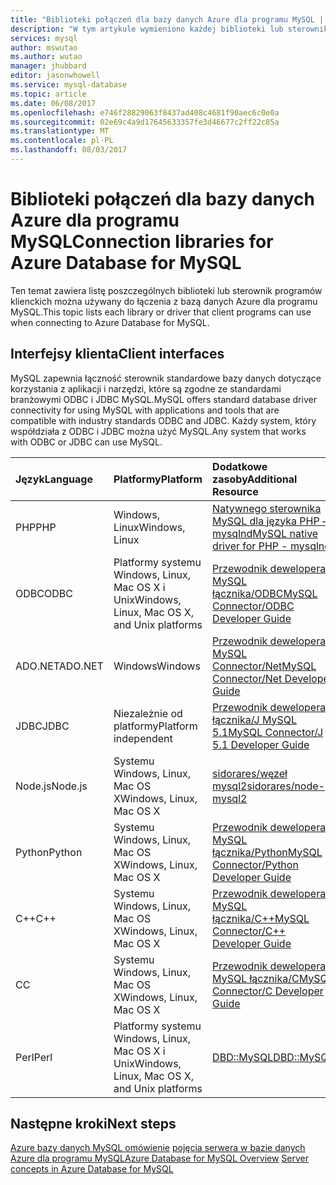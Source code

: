 ```yaml
---
title: "Biblioteki połączeń dla bazy danych Azure dla programu MySQL | Dokumentacja firmy Microsoft"
description: "W tym artykule wymieniono każdej biblioteki lub sterownik programów klienckich można używany do łączenia z bazą danych Azure dla programu MySQL."
services: mysql
author: mswutao
ms.author: wutao
manager: jhubbard
editor: jasonwhowell
ms.service: mysql-database
ms.topic: article
ms.date: 06/08/2017
ms.openlocfilehash: e746f28829063f8437ad408c4681f90aec6c0e0a
ms.sourcegitcommit: 02e69c4a9d17645633357fe3d46677c2ff22c85a
ms.translationtype: MT
ms.contentlocale: pl-PL
ms.lasthandoff: 08/03/2017
---
```

# <a name="connection-libraries-for-azure-database-for-mysql"></a><span data-ttu-id="52d1a-103">Biblioteki połączeń dla bazy danych Azure dla programu MySQL</span><span class="sxs-lookup"><span data-stu-id="52d1a-103">Connection libraries for Azure Database for MySQL</span></span>
<span data-ttu-id="52d1a-104">Ten temat zawiera listę poszczególnych biblioteki lub sterownik programów klienckich można używany do łączenia z bazą danych Azure dla programu MySQL.</span><span class="sxs-lookup"><span data-stu-id="52d1a-104">This topic lists each library or driver that client programs can use when connecting to Azure Database for MySQL.</span></span>

## <a name="client-interfaces"></a><span data-ttu-id="52d1a-105">Interfejsy klienta</span><span class="sxs-lookup"><span data-stu-id="52d1a-105">Client interfaces</span></span>
<span data-ttu-id="52d1a-106">MySQL zapewnia łączność sterownik standardowe bazy danych dotyczące korzystania z aplikacji i narzędzi, które są zgodne ze standardami branżowymi ODBC i JDBC MySQL.</span><span class="sxs-lookup"><span data-stu-id="52d1a-106">MySQL offers standard database driver connectivity for using MySQL with applications and tools that are compatible with industry standards ODBC and JDBC.</span></span> <span data-ttu-id="52d1a-107">Każdy system, który współdziała z ODBC i JDBC można użyć MySQL.</span><span class="sxs-lookup"><span data-stu-id="52d1a-107">Any system that works with ODBC or JDBC can use MySQL.</span></span>

| <span data-ttu-id="52d1a-108">**Język**</span><span class="sxs-lookup"><span data-stu-id="52d1a-108">**Language**</span></span> | <span data-ttu-id="52d1a-109">**Platformy**</span><span class="sxs-lookup"><span data-stu-id="52d1a-109">**Platform**</span></span> | <span data-ttu-id="52d1a-110">**Dodatkowe zasoby**</span><span class="sxs-lookup"><span data-stu-id="52d1a-110">**Additional Resource**</span></span> | <span data-ttu-id="52d1a-111">**Pobieranie**</span><span class="sxs-lookup"><span data-stu-id="52d1a-111">**Download**</span></span> |
| :----------- | :------------| :-----------------------| :------------|
| <span data-ttu-id="52d1a-112">PHP</span><span class="sxs-lookup"><span data-stu-id="52d1a-112">PHP</span></span> | <span data-ttu-id="52d1a-113">Windows, Linux</span><span class="sxs-lookup"><span data-stu-id="52d1a-113">Windows, Linux</span></span> | [<span data-ttu-id="52d1a-114">Natywnego sterownika MySQL dla języka PHP — mysqlnd</span><span class="sxs-lookup"><span data-stu-id="52d1a-114">MySQL native driver for PHP - mysqlnd</span></span>](https://dev.mysql.com/downloads/connector/php-mysqlnd/) | [<span data-ttu-id="52d1a-115">Pobieranie</span><span class="sxs-lookup"><span data-stu-id="52d1a-115">Download</span></span>](http://php.net/downloads.php) |
| <span data-ttu-id="52d1a-116">ODBC</span><span class="sxs-lookup"><span data-stu-id="52d1a-116">ODBC</span></span> | <span data-ttu-id="52d1a-117">Platformy systemu Windows, Linux, Mac OS X i Unix</span><span class="sxs-lookup"><span data-stu-id="52d1a-117">Windows, Linux, Mac OS X, and Unix platforms</span></span> | [<span data-ttu-id="52d1a-118">Przewodnik dewelopera MySQL łącznika/ODBC</span><span class="sxs-lookup"><span data-stu-id="52d1a-118">MySQL Connector/ODBC Developer Guide</span></span>](https://dev.mysql.com/doc/connector-odbc/en/) | [<span data-ttu-id="52d1a-119">Pobieranie</span><span class="sxs-lookup"><span data-stu-id="52d1a-119">Download</span></span>](https://dev.mysql.com/downloads/connector/odbc/) |
| <span data-ttu-id="52d1a-120">ADO.NET</span><span class="sxs-lookup"><span data-stu-id="52d1a-120">ADO.NET</span></span> | <span data-ttu-id="52d1a-121">Windows</span><span class="sxs-lookup"><span data-stu-id="52d1a-121">Windows</span></span> | [<span data-ttu-id="52d1a-122">Przewodnik dewelopera MySQL Connector/Net</span><span class="sxs-lookup"><span data-stu-id="52d1a-122">MySQL Connector/Net Developer Guide</span></span>](https://dev.mysql.com/doc/connector-net/en/) | [<span data-ttu-id="52d1a-123">Pobieranie</span><span class="sxs-lookup"><span data-stu-id="52d1a-123">Download</span></span>](https://dev.mysql.com/downloads/connector/net/) |
| <span data-ttu-id="52d1a-124">JDBC</span><span class="sxs-lookup"><span data-stu-id="52d1a-124">JDBC</span></span> | <span data-ttu-id="52d1a-125">Niezależnie od platformy</span><span class="sxs-lookup"><span data-stu-id="52d1a-125">Platform independent</span></span> | [<span data-ttu-id="52d1a-126">Przewodnik dewelopera łącznika/J MySQL 5.1</span><span class="sxs-lookup"><span data-stu-id="52d1a-126">MySQL Connector/J 5.1 Developer Guide</span></span>](https://dev.mysql.com/doc/connector-j/5.1/en/) | [<span data-ttu-id="52d1a-127">Pobieranie</span><span class="sxs-lookup"><span data-stu-id="52d1a-127">Download</span></span>](https://dev.mysql.com/downloads/connector/j/) |
| <span data-ttu-id="52d1a-128">Node.js</span><span class="sxs-lookup"><span data-stu-id="52d1a-128">Node.js</span></span> | <span data-ttu-id="52d1a-129">Systemu Windows, Linux, Mac OS X</span><span class="sxs-lookup"><span data-stu-id="52d1a-129">Windows, Linux, Mac OS X</span></span> | [<span data-ttu-id="52d1a-130">sidorares/węzeł mysql2</span><span class="sxs-lookup"><span data-stu-id="52d1a-130">sidorares/node-mysql2</span></span>](https://github.com/sidorares/node-mysql2/tree/master/documentation) | [<span data-ttu-id="52d1a-131">Pobieranie</span><span class="sxs-lookup"><span data-stu-id="52d1a-131">Download</span></span>](https://github.com/sidorares/node-mysql2) |
| <span data-ttu-id="52d1a-132">Python</span><span class="sxs-lookup"><span data-stu-id="52d1a-132">Python</span></span> | <span data-ttu-id="52d1a-133">Systemu Windows, Linux, Mac OS X</span><span class="sxs-lookup"><span data-stu-id="52d1a-133">Windows, Linux, Mac OS X</span></span> | [<span data-ttu-id="52d1a-134">Przewodnik dewelopera MySQL łącznika/Python</span><span class="sxs-lookup"><span data-stu-id="52d1a-134">MySQL Connector/Python Developer Guide</span></span>](https://dev.mysql.com/doc/connector-python/en/) | [<span data-ttu-id="52d1a-135">Pobieranie</span><span class="sxs-lookup"><span data-stu-id="52d1a-135">Download</span></span>](https://dev.mysql.com/downloads/connector/python/) |
| <span data-ttu-id="52d1a-136">C++</span><span class="sxs-lookup"><span data-stu-id="52d1a-136">C++</span></span> | <span data-ttu-id="52d1a-137">Systemu Windows, Linux, Mac OS X</span><span class="sxs-lookup"><span data-stu-id="52d1a-137">Windows, Linux, Mac OS X</span></span> | [<span data-ttu-id="52d1a-138">Przewodnik dewelopera MySQL łącznika/C++</span><span class="sxs-lookup"><span data-stu-id="52d1a-138">MySQL Connector/C++ Developer Guide</span></span>](https://dev.mysql.com/doc/connector-cpp/en/) | [<span data-ttu-id="52d1a-139">Pobieranie</span><span class="sxs-lookup"><span data-stu-id="52d1a-139">Download</span></span>](https://dev.mysql.com/downloads/connector/python/) |
| <span data-ttu-id="52d1a-140">C</span><span class="sxs-lookup"><span data-stu-id="52d1a-140">C</span></span> | <span data-ttu-id="52d1a-141">Systemu Windows, Linux, Mac OS X</span><span class="sxs-lookup"><span data-stu-id="52d1a-141">Windows, Linux, Mac OS X</span></span> | [<span data-ttu-id="52d1a-142">Przewodnik dewelopera MySQL łącznika/C</span><span class="sxs-lookup"><span data-stu-id="52d1a-142">MySQL Connector/C Developer Guide</span></span>](https://dev.mysql.com/doc/connector-c/en/) | [<span data-ttu-id="52d1a-143">Pobieranie</span><span class="sxs-lookup"><span data-stu-id="52d1a-143">Download</span></span>](https://dev.mysql.com/downloads/connector/c/)
| <span data-ttu-id="52d1a-144">Perl</span><span class="sxs-lookup"><span data-stu-id="52d1a-144">Perl</span></span> | <span data-ttu-id="52d1a-145">Platformy systemu Windows, Linux, Mac OS X i Unix</span><span class="sxs-lookup"><span data-stu-id="52d1a-145">Windows, Linux, Mac OS X, and Unix platforms</span></span> | [<span data-ttu-id="52d1a-146">DBD::MySQL</span><span class="sxs-lookup"><span data-stu-id="52d1a-146">DBD::MySQL</span></span>](https://metacpan.org/pod/DBD::mysql) | [<span data-ttu-id="52d1a-147">Pobieranie</span><span class="sxs-lookup"><span data-stu-id="52d1a-147">Download</span></span>](https://metacpan.org/pod/DBD::mysql) |


## <a name="next-steps"></a><span data-ttu-id="52d1a-148">Następne kroki</span><span class="sxs-lookup"><span data-stu-id="52d1a-148">Next steps</span></span>
<span data-ttu-id="52d1a-149">[Azure bazy danych MySQL omówienie](./overview.md)
[pojęcia serwera w bazie danych Azure dla programu MySQL](./concepts-servers.md)</span><span class="sxs-lookup"><span data-stu-id="52d1a-149">[Azure Database for MySQL Overview](./overview.md)
[Server concepts in Azure Database for MySQL](./concepts-servers.md)</span></span>
